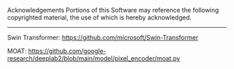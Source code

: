 Acknowledgements
Portions of this Software may reference the following copyrighted 
material, the use of which is hereby acknowledged.

_____________________
Swin Transformer: https://github.com/microsoft/Swin-Transformer

MOAT: https://github.com/google-research/deeplab2/blob/main/model/pixel_encoder/moat.py